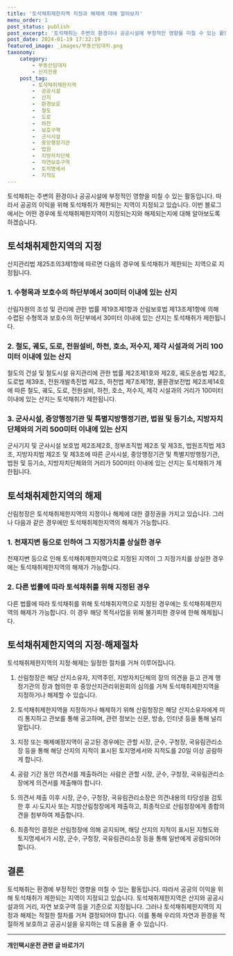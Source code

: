 ```yaml
---
title: '토석채취제한지역 지정과 해제에 대해 알아보자'
menu_order: 1
post_status: publish
post_excerpt: '토석채취는 주변의 환경이나 공공시설에 부정적인 영향을 미칠 수 있는 활동입니다. 따라서 공공의 이익을 위해 토석채취가 제한되는 지역이 지정되고 있습니다. 이번 블로그에서는 어떤 경우에 토석채취제한지역이 지정되는지와 해제되는지에 대해 알아보도록 하겠습니다.'
post_date: 2024-01-19 17:32:19
featured_image: _images/부동산임대차.png
taxonomy:
    category:
        - 부동산임대차
        - 산지전용
    post_tag:
        - 토석채취제한지역
        -  공공시설
        -  산지
        -  환경보호
        -  철도
        -  도로
        -  하천
        -  보호구역
        -  군사시설
        -  중앙행정기관
        -  법원
        -  지방자치단체
        -  자연보호구역
        -  토지명세서
        -  지적도
---
```



토석채취는 주변의 환경이나 공공시설에 부정적인 영향을 미칠 수 있는 활동입니다. 따라서 공공의 이익을 위해 토석채취가 제한되는 지역이 지정되고 있습니다. 이번 블로그에서는 어떤 경우에 토석채취제한지역이 지정되는지와 해제되는지에 대해 알아보도록 하겠습니다.

## 토석채취제한지역의 지정

산지관리법 제25조의3제1항에 따르면 다음의 경우에 토석채취가 제한되는 지역으로 지정됩니다.

### 1. 수형목과 보호수의 하단부에서 30미터 이내에 있는 산지
산림자원의 조성 및 관리에 관한 법률 제19조제1항과 산림보호법 제13조제1항에 의해 수렵된 수형목과 보호수의 하단부에서 30미터 이내에 있는 산지는 토석채취가 제한됩니다.

### 2. 철도, 궤도, 도로, 전원설비, 하천, 호소, 저수지, 제각 시설과의 거리 100미터 이내에 있는 산지
철도의 건설 및 철도시설 유지관리에 관한 법률 제2조제1호와 제2호, 궤도운송법 제2조, 도로법 제39조, 전원개발촉진법 제2조, 하천법 제7조제1항, 물환경보전법 제2조제14호에 따른 철도, 궤도, 도로, 전원설비, 하천, 호소, 저수지, 제각 시설과의 거리가 100미터 이내에 있는 산지는 토석채취가 제한됩니다.

### 3. 군사시설, 중앙행정기관 및 특별지방행정기관, 법원 및 등기소, 지방자치단체와의 거리 500미터 이내에 있는 산지
군사기지 및 군사시설 보호법 제2조제2호, 정부조직법 제2조 및 제3조, 법원조직법 제3조, 지방자치법 제2조 및 제3조에 따른 군사시설, 중앙행정기관 및 특별지방행정기관, 법원 및 등기소, 지방자치단체와의 거리가 500미터 이내에 있는 산지는 토석채취가 제한됩니다.

## 토석채취제한지역의 해제

산림청장은 토석채취제한지역의 지정이나 해제에 대한 결정권을 가지고 있습니다. 그러나 다음과 같은 경우에만 토석채취제한지역의 해제가 가능합니다.

### 1. 천재지변 등으로 인하여 그 지정가치를 상실한 경우
천재지변 등으로 인해 토석채취제한지역으로 지정된 지역이 그 지정가치를 상실한 경우에는 토석채취제한지역의 해제가 가능합니다.

### 2. 다른 법률에 따라 토석채취를 위해 지정된 경우
다른 법률에 따라 토석채취를 위해 토석채취지역으로 지정된 경우에는 토석채취제한지역의 해제가 가능합니다. 이 경우 해당 목적사업을 위해 불가피한 경우에 한해 해제됩니다.

## 토석채취제한지역의 지정·해제절차

토석채취제한지역의 지정·해제는 일정한 절차를 거쳐 이루어집니다.

1. 산림청장은 해당 산지소유자, 지역주민, 지방자치단체의 장의 의견을 듣고 관계 행정기관의 장과 협의한 후 중앙산지관리위원회의 심의를 거쳐 토석채취제한지역을 지정하거나 해제할 수 있습니다.

2. 토석채취제한지역을 지정하거나 해제하기 위해 산림청장은 해당 산지소유자에게 미리 통지하고 관보를 통해 공고하며, 관련 정보는 신문, 방송, 인터넷 등을 통해 널리 알립니다.

3. 지정 또는 해제예정지역이 공고된 경우에는 관할 시장, 군수, 구청장, 국유림관리소장 등을 통해 해당 산지의 지적이 표시된 토지명세서와 지적도를 20일 이상 공람하게 합니다.

4. 공람 기간 동안 의견서를 제출하려는 사람은 관할 시장, 군수, 구청장, 국유림관리소장에게 의견서를 제출해야 합니다.

5. 의견서 제출 이후 시장, 군수, 구청장, 국유림관리소장은 의견내용의 타당성을 검토한 후 시·도지사 또는 지방산림청장에게 제출하고, 최종적으로 산림청장에게 종합의견을 첨부하여 제출합니다.

6. 최종적인 결정은 산림청장에 의해 공지되며, 해당 산지의 지적이 표시된 지형도와 토지명세서가 시장, 군수, 구청장, 국유림관리소장 등을 통해 일반에게 공람되어야 합니다.

## 결론

토석채취는 환경에 부정적인 영향을 미칠 수 있는 활동입니다. 따라서 공공의 이익을 위해 토석채취가 제한되는 지역이 지정되고 있습니다. 토석채취제한지역은 산지와 공공시설과의 거리, 자연 보호구역 등을 기준으로 지정됩니다. 그러나 토석채취제한지역의 지정과 해제는 적절한 절차를 거쳐 결정되어야 합니다. 이를 통해 우리의 자연과 환경을 적절하게 보호하고 공공시설을 유지하는 데 도움을 줄 수 있습니다.
<!-- wp:separator -->
<hr class="wp-block-separator has-alpha-channel-opacity"/>
<!-- /wp:separator -->

<!-- wp:group {"backgroundColor":"base","layout":{"type":"constrained"}} -->
<div class="wp-block-group has-base-background-color has-background"><!-- wp:paragraph {"align":"center","fontSize":"medium"} -->
<p class="has-text-align-center has-large-font-size"><strong>개인택시운전 관련 글 바로가기</strong></p>
<!-- /wp:paragraph -->


<!-- wp:latest-posts
{"categories":[{"id":1441,"count":19,"description":"","link":"https://uknowlaw.com/category/%ea%b0%9c%ec%9d%b8%ed%83%9d%ec%8b%9c%ec%9a%b4%ec%a0%84/","name":"개인택시운전","slug":"개인택시운전","taxonomy":"category","parent":0,"meta":[],"_links":{"self":[{"href":"https://uknowlaw.com/wp-json/wp/v2/categories/1441"}],"collection":[{"href":"https://uknowlaw.com/wp-json/wp/v2/categories"}],"about":[{"href":"https://uknowlaw.com/wp-json/wp/v2/taxonomies/category"}],"wp:post_type":[{"href":"https://uknowlaw.com/wp-json/wp/v2/posts?categories=1441"}],"curies":[{"name":"wp","href":"https://api.w.org/{rel}","templated":true}]}}],"postsToShow":100,"excerptLength":28,"postLayout":"grid","columns":2,"featuredImageAlign":"left","featuredImageSizeSlug":"large","fontSize":"small"} /--></div>
<!-- /wp:group -->